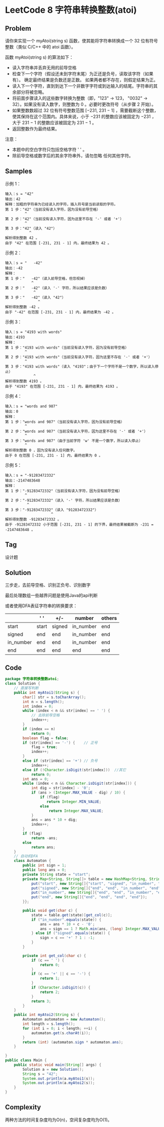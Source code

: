 # LeetCode 8 字符串转换整数(atoi)

## Problem

请你来实现一个 myAtoi(string s) 函数，使其能将字符串转换成一个 32 位有符号整数（类似 C/C++ 中的 atoi 函数）。

函数 myAtoi(string s) 的算法如下：

- 读入字符串并丢弃无用的前导空格
- 检查下一个字符（假设还未到字符末尾）为正还是负号，读取该字符（如果有）。 确定最终结果是负数还是正数。 如果两者都不存在，则假定结果为正。
- 读入下一个字符，直到到达下一个非数字字符或到达输入的结尾。字符串的其余部分将被忽略。
- 将前面步骤读入的这些数字转换为整数（即，"123" -> 123， "0032" -> 32）。如果没有读入数字，则整数为 0 。必要时更改符号（从步骤 2 开始）。
- 如果整数数超过 32 位有符号整数范围 [−231,  231 − 1] ，需要截断这个整数，使其保持在这个范围内。具体来说，小于 −231 的整数应该被固定为 −231 ，大于 231 − 1 的整数应该被固定为 231 − 1 。
- 返回整数作为最终结果。


注意：

- 本题中的空白字符只包括空格字符 ' ' 。
- 除前导空格或数字后的其余字符串外，请勿忽略 任何其他字符。

## Samples

示例 1：

```
输入：s = "42"
输出：42
解释：加粗的字符串为已经读入的字符，插入符号是当前读取的字符。
第 1 步："42"（当前没有读入字符，因为没有前导空格）
         ^
第 2 步："42"（当前没有读入字符，因为这里不存在 '-' 或者 '+'）
         ^
第 3 步："42"（读入 "42"）
           ^
解析得到整数 42 。
由于 "42" 在范围 [-231, 231 - 1] 内，最终结果为 42 。
```

示例 2：

```
输入：s = "   -42"
输出：-42
解释：
第 1 步："   -42"（读入前导空格，但忽视掉）
            ^
第 2 步："   -42"（读入 '-' 字符，所以结果应该是负数）
             ^
第 3 步："   -42"（读入 "42"）
               ^
解析得到整数 -42 。
由于 "-42" 在范围 [-231, 231 - 1] 内，最终结果为 -42 。
```


示例 3：

```
输入：s = "4193 with words"
输出：4193
解释：
第 1 步："4193 with words"（当前没有读入字符，因为没有前导空格）
         ^
第 2 步："4193 with words"（当前没有读入字符，因为这里不存在 '-' 或者 '+'）
         ^
第 3 步："4193 with words"（读入 "4193"；由于下一个字符不是一个数字，所以读入停止）
             ^
解析得到整数 4193 。
由于 "4193" 在范围 [-231, 231 - 1] 内，最终结果为 4193 。
```


示例 4：

```
输入：s = "words and 987"
输出：0
解释：
第 1 步："words and 987"（当前没有读入字符，因为没有前导空格）
         ^
第 2 步："words and 987"（当前没有读入字符，因为这里不存在 '-' 或者 '+'）
         ^
第 3 步："words and 987"（由于当前字符 'w' 不是一个数字，所以读入停止）
         ^
解析得到整数 0 ，因为没有读入任何数字。
由于 0 在范围 [-231, 231 - 1] 内，最终结果为 0 。
```

示例 5：

```
输入：s = "-91283472332"
输出：-2147483648
解释：
第 1 步："-91283472332"（当前没有读入字符，因为没有前导空格）
         ^
第 2 步："-91283472332"（读入 '-' 字符，所以结果应该是负数）
          ^
第 3 步："-91283472332"（读入 "91283472332"）
                     ^
解析得到整数 -91283472332 。
由于 -91283472332 小于范围 [-231, 231 - 1] 的下界，最终结果被截断为 -231 = -2147483648 。
```

## Tag

设计题

## Solution

三步走，去前导空格、识别正负号、识别数字

最后处理数组一些越界问题是使用Java的api判断

或者使用DFA表征字符串的转换要求：

|           | ' '   | +/-    | number    | others |
| --------- | ----- | ------ | --------- | ------ |
| start     | start | signed | in_number | end    |
| signed    | end   | end    | in_number | end    |
| in_number | end   | end    | in_number | end    |
| end       | end   | end    | end       | end    |

## Code

```java
package 字符串转换整数atoi;
class Solution {
    // 直接写判断
    public int myAtoi1(String s) {
        char[] str = s.toCharArray();
        int n = s.length();
        int index = 0;
        while (index < n && str[index] == ' ') {
            // 去除前导空格
            index++;
        }
        if (index == n)
            return 0;
        boolean flag = false;
        if (str[index] == '-') {    // 正号
            flag = true;
            index++;
        }
        else if (str[index] == '+') // 负号
            index++;
        else if (!Character.isDigit(str[index]))  //其它
            return 0;
        int ans = 0;
        while (index < n && Character.isDigit(str[index])) {
            int dig = str[index] - '0';
            if (ans > (Integer.MAX_VALUE - dig) / 10) {
                if (flag)
                   return Integer.MIN_VALUE;
                else
                    return Integer.MAX_VALUE;
            }
            ans = ans * 10 + dig;
            index++;
        }
        if (flag)
            return -ans;
        else
            return ans;
    }
    // 自动机DFA
    class Automaton {
    	public int sign = 1;
    	public long ans = 0;
    	private String state = "start";
    	private Map<String, String[]> table = new HashMap<String, String[]>() {{
        	put("start", new String[]{"start", "signed", "in_number", "end"});
        	put("signed", new String[]{"end", "end", "in_number", "end"});
        	put("in_number", new String[]{"end", "end", "in_number", "end"});
        	put("end", new String[]{"end", "end", "end", "end"});
    	}};

    	public void get(char c) {
        	state = table.get(state)[get_col(c)];
        	if ("in_number".equals(state)) {
            	ans = ans * 10 + c - '0';
            	ans = sign == 1 ? Math.min(ans, (long) Integer.MAX_VALUE) : Math.min(ans, -(long) Integer.MIN_VALUE);
        	} else if ("signed".equals(state)) {
            	sign = c == '+' ? 1 : -1;
        	}
    	}

    	private int get_col(char c) {
        	if (c == ' ') {
            	return 0;
        	}
        	if (c == '+' || c == '-') {
            	return 1;
        	}
        	if (Character.isDigit(c)) {
            	return 2;
        	}
        	return 3;
    	}
	}
    public int myAtoi2(String s) {
        Automaton automaton = new Automaton();
        int length = s.length();
        for (int i = 0; i < length; ++i) {
            automaton.get(s.charAt(i));
        }
        return (int) (automaton.sign * automaton.ans);
    }
    
}
public class Main {
    public static void main(String[] args) {
        Solution a = new Solution();
        String s = "42";
        System.out.println(a.myAtoi1(s));
        System.out.println(a.myAtoi2(s));
    }
}
```

## Complexity

两种方法的时间复杂度均为O(n)，空间复杂度均为O(1)。
